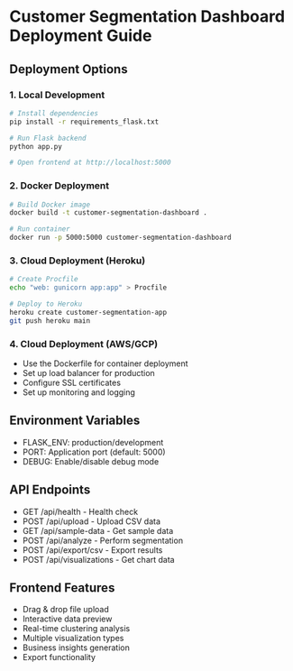 # Customer Segmentation Dashboard Deployment Guide

## Deployment Options

### 1. Local Development
```bash
# Install dependencies
pip install -r requirements_flask.txt

# Run Flask backend
python app.py

# Open frontend at http://localhost:5000
```

### 2. Docker Deployment
```bash
# Build Docker image
docker build -t customer-segmentation-dashboard .

# Run container
docker run -p 5000:5000 customer-segmentation-dashboard
```

### 3. Cloud Deployment (Heroku)
```bash
# Create Procfile
echo "web: gunicorn app:app" > Procfile

# Deploy to Heroku
heroku create customer-segmentation-app
git push heroku main
```

### 4. Cloud Deployment (AWS/GCP)
- Use the Dockerfile for container deployment
- Set up load balancer for production
- Configure SSL certificates
- Set up monitoring and logging

## Environment Variables
- FLASK_ENV: production/development
- PORT: Application port (default: 5000)
- DEBUG: Enable/disable debug mode

## API Endpoints
- GET /api/health - Health check
- POST /api/upload - Upload CSV data
- GET /api/sample-data - Get sample data
- POST /api/analyze - Perform segmentation
- POST /api/export/csv - Export results
- POST /api/visualizations - Get chart data

## Frontend Features
- Drag & drop file upload
- Interactive data preview
- Real-time clustering analysis
- Multiple visualization types
- Business insights generation
- Export functionality

